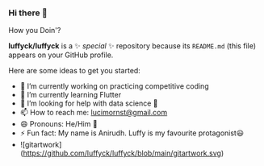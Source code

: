 ### Hi there 👋 
How you Doin'?


**luffyck/luffyck** is a ✨ _special_ ✨ repository because its `README.md` (this file) appears on your GitHub profile.

Here are some ideas to get you started:

- 🔭 I’m currently working on practicing competitive coding
- 🌱 I’m currently learning Flutter
- 🤔 I’m looking for help with data science 🤟
- 📫 How to reach me: lucimornst@gmail.com
- 😄 Pronouns: He/Him 👦
- ⚡ Fun fact: My name is Anirudh. Luffy is my favourite protagonist😃
- ![gitartwork] (https://github.com/luffyck/luffyck/blob/main/gitartwork.svg)
